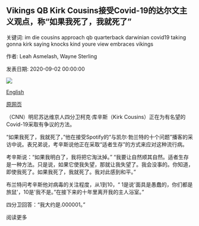 ## Vikings QB Kirk Cousins接受Covid-19的达尔文主义观点，称“如果我死了，我就死了”

关键词: im die cousins approach qb quarterback darwinian covid19 taking gonna kirk saying knocks kind youre view embraces vikings

作者: Leah Asmelash, Wayne Sterling

发表日期: 2020-09-02 00:00:00

![](https://cdn.cnn.com/cnnnext/dam/assets/200902125705-kirk-cousins-0819-super-tease.jpg)

[English](Vikings%20QB%20Kirk%20Cousins%20embraces%20Darwinian%20view%20on%20Covid-19%2C%20saying%20%27If%20I%20die%2C%20I%20die%27.md)

[原网页](https://edition.cnn.com/2020/09/02/us/kirk-cousins-masks-minnesota-vikings-covid-spt-trnd/index.html)

（CNN）明尼苏达维京人四分卫柯克·库辛斯（Kirk Cousins）正在为有名望的Covid-19采取有争议的方法。

“如果我死了，我就死了，”他在接受Spotify的“与凯尔·勃兰特的十个问题”播客的采访中说。表兄弟说，考辛斯说他正在采取“适者生存”的方式来应对这种流行病。

考辛斯说：“如果我明白了，我将把它淘汰掉。” “我要让自然顺其自然。适者生存是一种方法。只是说，如果它使我失望，那就让我失望了。我会没事的。你知道，即使我死了。如果我死了，我就死了。我对此感到和平。”

布兰特问考辛斯他对病毒的关注程度，从1到10，“ 1是说'面具是愚蠢的，你们都是旅鼠'，10是'我不是。”在接下来的十年里离开我的主人浴室。”

四分卫回答：“我大约是.000001。”

阅读更多